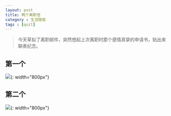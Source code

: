 ```yaml
---
layout: post
title: 两个离职信
category : 生活随笔
tags : [quit]
---
```


>今天草拟了离职邮件，突然想起上次离职时那个感情真挚的申请书，贴出来聊表纪念。

## 第一个

![](   https://themeiwu.com/img/life/life20190305.PNG){: width="800px"}

## 第二个

![](   https://themeiwu.com/img/life/life2019030501.PNG){: width="800px"}
